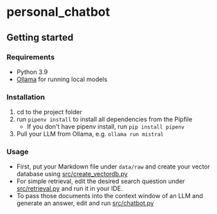 # personal_chatbot

## Getting started

### Requirements

- Python 3.9
- [Ollama](https://ollama.com/) for running local models

### Installation

1. cd to the project folder
2. run `pipenv install` to install all dependencies from the Pipfile
    - If you don't have pipenv install, run `pip install pipenv`
3. Pull your LLM from Ollama, e.g. `ollama run mistral`

### Usage

- First, put your Markdown file under `data/raw` and create your vector database using [src/create_vectordb.py](src/create_vectordb.py)
- For simple retrieval, edit the desired search question under [src/retrieval.py](src/retrieval.py) and run it in your IDE.
- To pass those documents into the context window of an LLM and generate an answer, edit and run [src/chatbot.py](src/chatbot.py)